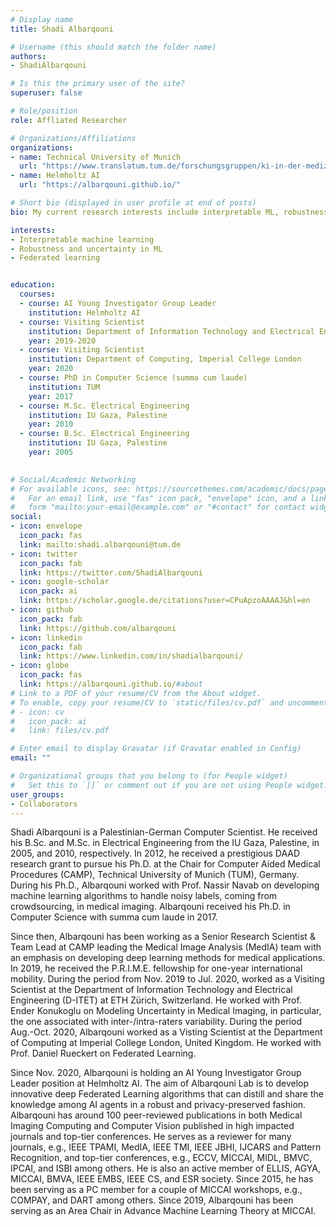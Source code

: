 ```yaml
---
# Display name
title: Shadi Albarqouni

# Username (this should match the folder name)
authors:
- ShadiAlbarqouni

# Is this the primary user of the site?
superuser: false

# Role/position
role: Affliated Researcher

# Organizations/Affiliations
organizations:
- name: Technical University of Munich
  url: "https://www.translatum.tum.de/forschungsgruppen/ki-in-der-medizin/"
- name: Helmholtz AI
  url: "https://albarqouni.github.io/"

# Short bio (displayed in user profile at end of posts)
bio: My current research interests include interpretable ML, robustness, uncertainty, and recently federated learning. I am is also interested in entrepreneurship and startups for innovative medical solutions.

interests:
- Interpretable machine learning
- Robustness and uncertainty in ML
- Federated learning


education:
  courses:
  - course: AI Young Investigator Group Leader
    institution: Helmholtz AI
  - course: Visiting Scientist 
    institution: Department of Information Technology and Electrical Engineering (D-ITET) at ETH Zürich
    year: 2019-2020
  - course: Visiting Scientist 
    institution: Department of Computing, Imperial College London
    year: 2020
  - course: PhD in Computer Science (summa cum laude)
    institution: TUM
    year: 2017
  - course: M.Sc. Electrical Engineering 
    institution: IU Gaza, Palestine
    year: 2010
  - course: B.Sc. Electrical Engineering 
    institution: IU Gaza, Palestine
    year: 2005
  

# Social/Academic Networking
# For available icons, see: https://sourcethemes.com/academic/docs/page-builder/#icons
#   For an email link, use "fas" icon pack, "envelope" icon, and a link in the
#   form "mailto:your-email@example.com" or "#contact" for contact widget.
social:
- icon: envelope
  icon_pack: fas
  link: mailto:shadi.albarqouni@tum.de
- icon: twitter
  icon_pack: fab
  link: https://twitter.com/ShadiAlbarqouni
- icon: google-scholar
  icon_pack: ai
  link: https://scholar.google.de/citations?user=CPuApzoAAAAJ&hl=en
- icon: github
  icon_pack: fab
  link: https://github.com/albarqouni
- icon: linkedin
  icon_pack: fab
  link: https://www.linkedin.com/in/shadialbarqouni/
- icon: globe
  icon_pack: fas
  link: https://albarqouni.github.io/#about
# Link to a PDF of your resume/CV from the About widget.
# To enable, copy your resume/CV to `static/files/cv.pdf` and uncomment the lines below.
# - icon: cv
#   icon_pack: ai
#   link: files/cv.pdf

# Enter email to display Gravatar (if Gravatar enabled in Config)
email: ""

# Organizational groups that you belong to (for People widget)
#   Set this to `[]` or comment out if you are not using People widget.
user_groups:
- Collaborators
---
```


Shadi Albarqouni is a Palestinian-German Computer Scientist. He received his B.Sc. and M.Sc. in Electrical Engineering from the IU Gaza, Palestine, in 2005, and 2010, respectively. In 2012, he received a prestigious DAAD research grant to pursue his Ph.D. at the Chair for Computer Aided Medical Procedures (CAMP), Technical University of Munich (TUM), Germany. During his Ph.D., Albarqouni worked with Prof. Nassir Navab on developing machine learning algorithms to handle noisy labels, coming from crowdsourcing, in medical imaging. Albarqouni received his Ph.D. in Computer Science with summa cum laude in 2017.

Since then, Albarqouni has been working as a Senior Research Scientist & Team Lead at CAMP leading the Medical Image Analysis (MedIA) team with an emphasis on developing deep learning methods for medical applications. In 2019, he received the P.R.I.M.E. fellowship for one-year international mobility. During the period from Nov. 2019 to Jul. 2020, worked as a Visiting Scientist at the Department of Information Technology and Electrical Engineering (D-ITET) at ETH Zürich, Switzerland. He worked with Prof. Ender Konukoglu on Modeling Uncertainty in Medical Imaging, in particular, the one associated with inter-/intra-raters variability. During the period Aug.-Oct. 2020, Albarqouni worked as a Visting Scientist at the Department of Computing at Imperial College London, United Kingdom. He worked with Prof. Daniel Rueckert on Federated Learning.

Since Nov. 2020, Albarqouni is holding an AI Young Investigator Group Leader position at Helmholtz AI. The aim of Albarqouni Lab is to develop innovative deep Federated Learning algorithms that can distill and share the knowledge among AI agents in a robust and privacy-preserved fashion. Albarqouni has around 100 peer-reviewed publications in both Medical Imaging Computing and Computer Vision published in high impacted journals and top-tier conferences. He serves as a reviewer for many journals, e.g., IEEE TPAMI, MedIA, IEEE TMI, IEEE JBHI, IJCARS and Pattern Recognition, and top-tier conferences, e.g., ECCV, MICCAI, MIDL, BMVC, IPCAI, and ISBI among others. He is also an active member of ELLIS, AGYA, MICCAI, BMVA, IEEE EMBS, IEEE CS, and ESR society. Since 2015, he has been serving as a PC member for a couple of MICCAI workshops, e.g., COMPAY, and DART among others. Since 2019, Albarqouni has been serving as an Area Chair in Advance Machine Learning Theory at MICCAI.